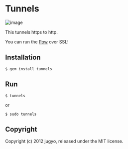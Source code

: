 Tunnels
=======

![image](http://i.imgur.com/5F9tJ.png)

This tunnels https to http.

You can run the [Pow](http://pow.cx/) over SSL!

Installation
------------

    $ gem install tunnels

Run
---

    $ tunnels

or

    $ sudo tunnels

Copyright
---------

Copyright (c) 2012 jugyo, released under the MIT license.
